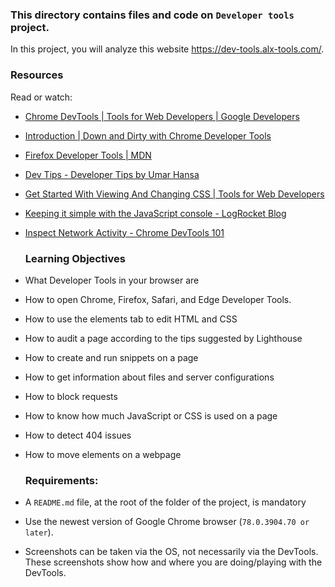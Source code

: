 ### This directory contains files and code on ```Developer tools``` project.

In this project, you will analyze this website https://dev-tools.alx-tools.com/.

### Resources
Read or watch:

* [Chrome DevTools | Tools for Web Developers | Google Developers](https://developer.chrome.com/docs/devtools/)
* [Introduction | Down and Dirty with Chrome Developer Tools](https://blittle.github.io/chrome-dev-tools/)
* [Firefox Developer Tools | MDN](https://firefox-source-docs.mozilla.org/devtools-user/index.html)
* [Dev Tips - Developer Tips by Umar Hansa](https://umaar.com/dev-tips/)
* [Get Started With Viewing And Changing CSS | Tools for Web Developers](https://www.youtube.com/watch?v=e1gAyQuIFQo&feature=youtu.be)
* [Keeping it simple with the JavaScript console - LogRocket Blog](https://blog.logrocket.com/keeping-it-simple-with-the-javascript-console/)
* [Inspect Network Activity - Chrome DevTools 101](https://developer.chrome.com/docs/devtools/)

  ### Learning Objectives

* What Developer Tools in your browser are
* How to open Chrome, Firefox, Safari, and Edge Developer Tools.
* How to use the elements tab to edit HTML and CSS
* How to audit a page according to the tips suggested by Lighthouse
* How to create and run snippets on a page
* How to get information about files and server configurations
* How to block requests
* How to know how much JavaScript or CSS is used on a page
* How to detect 404 issues
* How to move elements on a webpage

  ### Requirements:

* A ```README.md``` file, at the root of the folder of the project, is mandatory
* Use the newest version of Google Chrome browser (```78.0.3904.70 or later```).
* Screenshots can be taken via the OS, not necessarily via the DevTools. These screenshots show how and where you are  doing/playing with the DevTools.
